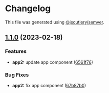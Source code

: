 # Changelog

This file was generated using [@jscutlery/semver](https://github.com/jscutlery/semver).

## [1.1.0](https://github.com/dmitriykirpa/nx-semantic-release-demo/compare/app2-1.0.0...app2-1.1.0) (2023-02-18)


### Features

* **app2:** update app component ([6561f76](https://github.com/dmitriykirpa/nx-semantic-release-demo/commit/6561f7615b3840d488d2c1cdeb8292b4f449e092))


### Bug Fixes

* **app2:** fix app component ([67b87b0](https://github.com/dmitriykirpa/nx-semantic-release-demo/commit/67b87b0678d9cb718008d1a0e36b83236439b5ff))
